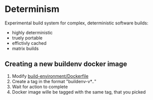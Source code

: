 # Determinism 

Experimental build system for complex, deterministic software builds:
- highly deterministic
- truely portable
- effictivly cached
- matrix builds

## Creating a new buildenv docker image
1) Modify [build-environment/Dockerfile](build-environment/Dockerfile)
2) Create a tag in the format "buildenv-v*.*.*"
3) Wait for action to complete
4) Docker image wille be tagged with the same tag, that you picked

